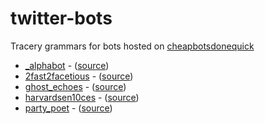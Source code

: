 # twitter-bots
Tracery grammars for bots hosted on [cheapbotsdonequick](http://cheapbotsdonequick.com)

* [\_alphabot](https://twitter.com/_alphabot) - ([source](https://cheapbotsdonequick.com/source/_alphabot))
* [2fast2facetious](https://twitter.com/2fast2facetious) - ([source](https://cheapbotsdonequick.com/source/2fast2facetious))
* [ghost_echoes](https://twitter.com/ghost_echoes) - ([source](https://cheapbotsdonequick.com/source/ghost_echoes))
* [harvardsen10ces](http://twitter.com/harvardsen10ces) - ([source](https://cheapbotsdonequick.com/source/harvardsen10ces))
* [party_poet](https://twitter.com/party_poet) - ([source](https://cheapbotsdonequick.com/source/party_poet))
